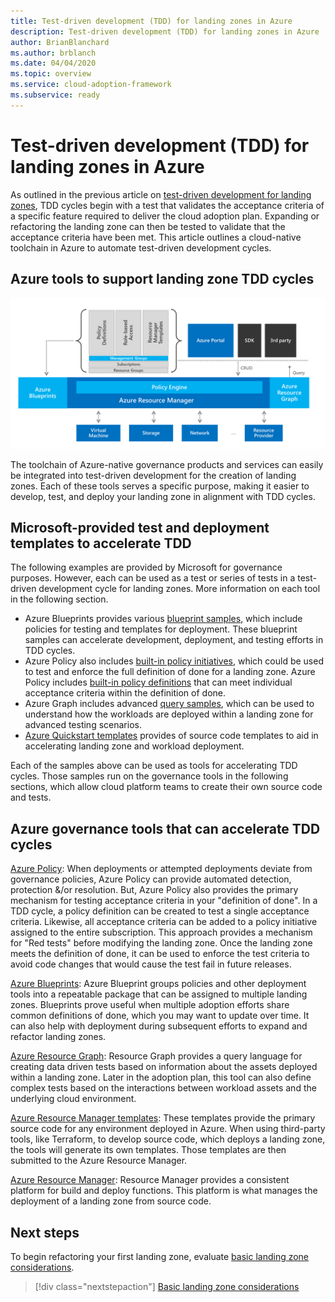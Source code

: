 ```yaml
---
title: Test-driven development (TDD) for landing zones in Azure
description: Test-driven development (TDD) for landing zones in Azure
author: BrianBlanchard
ms.author: brblanch
ms.date: 04/04/2020
ms.topic: overview
ms.service: cloud-adoption-framework
ms.subservice: ready
---
```


# Test-driven development (TDD) for landing zones in Azure

As outlined in the previous article on [test-driven development for landing zones](./test-driven-development.md), TDD cycles begin with a test that validates the acceptance criteria of a specific feature required to deliver the cloud adoption plan. Expanding or refactoring the landing zone can then be tested to validate that the acceptance criteria have been met. This article outlines a cloud-native toolchain in Azure to automate test-driven development cycles.

## Azure tools to support landing zone TDD cycles

![Test-driven development tools in Azure](../../_images/ready/azure-tdd-tools.png)

The toolchain of Azure-native governance products and services can easily be integrated into test-driven development for the creation of landing zones. Each of these tools serves a specific purpose, making it easier to develop, test, and deploy your landing zone in alignment with TDD cycles.

## Microsoft-provided test and deployment templates to accelerate TDD

The following examples are provided by Microsoft for governance purposes. However, each can be used as a test or series of tests in a test-driven development cycle for landing zones. More information on each tool in the following section.

- Azure Blueprints provides various [blueprint samples](https://docs.microsoft.com/azure/governance/blueprints/samples), which include policies for testing and templates for deployment. These blueprint samples can accelerate development, deployment, and testing efforts in TDD cycles.
- Azure Policy also includes [built-in policy initiatives](https://docs.microsoft.com/azure/governance/policy/samples/built-in-initiatives), which could be used to test and enforce the full definition of done for a landing zone. Azure Policy includes [built-in policy definitions](https://docs.microsoft.com/azure/governance/policy/samples/built-in-policies) that can meet individual acceptance criteria within the definition of done.
- Azure Graph includes advanced [query samples](https://docs.microsoft.com/azure/governance/resource-graph/samples/advanced), which can be used to understand how the workloads are deployed within a landing zone for advanced testing scenarios.
- [Azure Quickstart templates](https://azure.microsoft.com/resources/templates) provides of source code templates to aid in accelerating landing zone and workload deployment.

Each of the samples above can be used as tools for accelerating TDD cycles. Those samples run on the governance tools in the following sections, which allow cloud platform teams to create their own source code and tests.

## Azure governance tools that can accelerate TDD cycles

[Azure Policy](https://docs.microsoft.com/azure/governance/policy): When deployments or attempted deployments deviate from governance policies, Azure Policy can provide automated detection, protection &/or resolution. But, Azure Policy also provides the primary mechanism for testing acceptance criteria in your "definition of done". In a TDD cycle, a policy definition can be created to test a single acceptance criteria. Likewise, all acceptance criteria can be added to a policy initiative assigned to the entire subscription. This approach provides a mechanism for "Red tests" before modifying the landing zone. Once the landing zone meets the definition of done, it can be used to enforce the test criteria to avoid code changes that would cause the test fail in future releases.

[Azure Blueprints](https://docs.microsoft.com/azure/governance/blueprints): Azure Blueprint groups policies and other deployment tools into a repeatable package that can be assigned to multiple landing zones. Blueprints prove useful when multiple adoption efforts share common definitions of done, which you may want to update over time. It can also help with deployment during subsequent efforts to expand and refactor landing zones.

[Azure Resource Graph](https://docs.microsoft.com/azure/governance/resource-graph): Resource Graph provides a query language for creating data driven tests based on information about the assets deployed within a landing zone. Later in the adoption plan, this tool can also define complex tests based on the interactions between workload assets and the underlying cloud environment.

[Azure Resource Manager templates](https://docs.microsoft.com/azure/azure-resource-manager/templates/overview): These templates provide the primary source code for any environment deployed in Azure. When using third-party tools, like Terraform, to develop source code, which deploys a landing zone, the tools will generate its own templates. Those templates are then submitted to the Azure Resource Manager.

[Azure Resource Manager](https://docs.microsoft.com/azure/azure-resource-manager/management/overview): Resource Manager provides a consistent platform for build and deploy functions. This platform is what manages the deployment of a landing zone from source code.

## Next steps

To begin refactoring your first landing zone, evaluate [basic landing zone considerations](./basic-considerations.md).

> [!div class="nextstepaction"]
> [Basic landing zone considerations](./basic-considerations.md)
